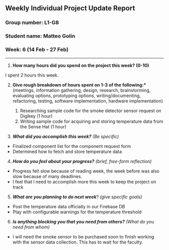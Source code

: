 ## Weekly Individual Project Update Report

### Group number: L1-G8

### Student name: Matteo Golin

### Week: 6 (14 Feb - 27 Feb)

---

1. **How many hours did you spend on the project this week? (0-10)**

I spent 2 hours this week.

2. **Give rough breakdown of hours spent on 1-3 of the following:\***
   (meetings, information gathering, design, research, brainstorming, evaluating options, prototyping options, writing/documenting, refactoring, testing, software implementation, hardware implementation)

   1. Researching sample code for the smoke detector sensor request on Digikey (1 hour)
   2. Writing sample code for acquiring and storing temperature data from the Sense Hat (1 hour)

3. **_What did you accomplish this week?_** _(Be specific)_

- Finalized component list for the component request form
- Determined how to fetch and store temperature data

4. **_How do you feel about your progress?_** _(brief, free-form reflection)_

- Progress felt slow because of reading week, the week before was also slow because of many deadlines.
- I feel that I need to accomplish more this week to keep the project on track

5. **_What are you planning to do next week_**? _(give specific goals)_

- Post the temperature data officially in our Firebase DB
- Play with configurable warnings for the temperature threshold

6. **_Is anything blocking you that you need from others?_** _(What do you need from whom)_

- I will need the smoke sensor to be purchased soon to finish working with the sensor data collection. This has to wait
  for the faculty.
